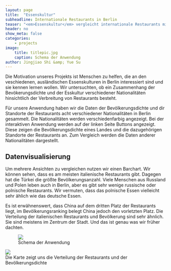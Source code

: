 ```yaml
---
layout: page
title:  "Essenskultur"
subheadline: Internationale Restaurants in Berlin
teaser: "<em>Essenskultur</em> vergleicht internationale Restaurants mit der Bevölkerungsverteilung."
header: no
show_meta: false
categories:
    - projects
image:
    title: titlepic.jpg
    caption: Schema der Anwendung
author: Jingjiao Shi &amp; Yue Su
---
```


Die Motivation unseres Projekts ist Menschen zu helfen, die an den veschiedenen, ausländischen Essenskulturen in Berlin interessiert sind und sie kennen lernen wollen. Wir untersuchten, ob ein Zusammenhang der Bevökerungsdichte und der Esskultur verschiedener Nationalitäten hinsichtlich der Verbreitung von Restaurants besteht.

Für unsere Anwendung haben wir die Daten der Bevölkerungsdichte und dir Standorte der Restaurants acht verschiedener Nationalitäten in Berlin gesammelt. Die Nationalitäten werden verschiedenfarbig angezeigt. Bei der interaktiven Anwendung werden auf der linken Seite Buttons angezeigt.
Diese zeigen die Bevölkerungsdichte eines Landes und die dazugehörigen Standorte der Restaurants an. Zum Vergleich werden die Daten anderer Nationalitäten dargestellt.

## Datenvisualisierung
Um mehrere Ansichten zu vergleichen nutzen wir einen Barchart. Wir können sehen, dass es am meisten italienische Restaurants gibt. Dagegen hat die Türkei die größte Bevölkerungsanzahl. Viele Menschen aus Russland und Polen leben auch in Berlin, aber es gibt sehr wenige russische oder polnische Restaurants. Wir vermuten, dass das polnische Essen vielleicht sehr ählich wie das deutsche Essen.

Es ist erwähnenswert, dass China auf dem dritten Platz der Restaurants liegt, im Bevölkerungsranking belegt China jedoch den vorletzten Platz. Die Verteilung der italienischen Restaurants und Bevölkerung sind sehr ähnlich. Sie sind meistens im Zentrum der Stadt. Und das ist genau was wir früher dachten.


<figure>
  <img src="{{ site.urlimg }}/restaurants2.jpg" />
  <figcaption >Schema der Anwendung</figcaption>
</figure>
  <img src="{{ site.urlimg }}/restaurants.jpg" />
  <figcaption >Die Karte zeigt uns die Verteilung der Restaurants und der Bevölkerungsdichte</figcaption>
